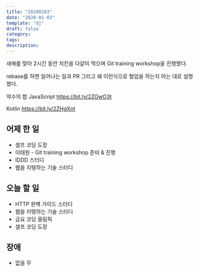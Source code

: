 ```yaml
---
title: "20200103"
date: "2020-01-03"
template: "dj"
draft: false
category: 
tags:
description:
---
```


새해를 맞아 2시간 동안 치킨을 다같이 먹으며
Git training workshop을 진행했다.

rebase를 하면 일어나는 일과 PR 그리고 왜 이런식으로
협업을 하는지 아는 대로 설명했다.

약수의 합
JavaScript
<https://bit.ly/2ZOwO3t>

Kotlin
<https://bit.ly/2ZHgXnt>

## 어제 한 일

* 셀프 코딩 도장
* 이태원 - Git training workshop 준비 & 진행
* IDDD 스터디
* 웹을 지탱하는 기술 스터디

## 오늘 할 일

* HTTP 완벽 가이드 스터디
* 웹을 지탱하는 기술 스터디
* 금요 코딩 올림픽
* 셀프 코딩 도장

## 장애

* 없을 무
